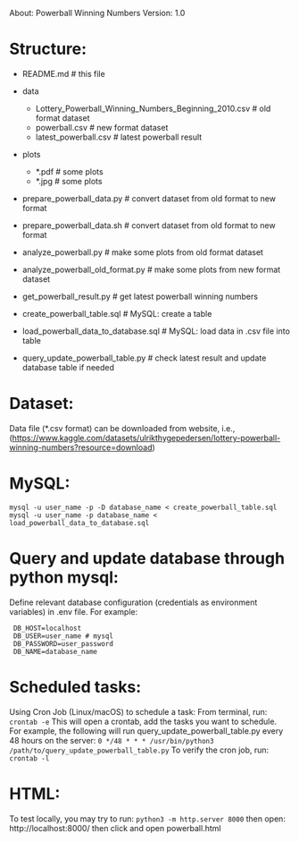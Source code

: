 
About: Powerball Winning Numbers
Version: 1.0

# Structure:
  - README.md # this file

  - data
    - Lottery_Powerball_Winning_Numbers_Beginning_2010.csv # old format dataset
    - powerball.csv # new format dataset
    - latest_powerball.csv # latest powerball result
  
  - plots
    - \*.pdf # some plots
    - \*.jpg # some plots
  
  - prepare_powerball_data.py # convert dataset from old format to new format
  - prepare_powerball_data.sh # convert dataset from old format to new format
  - analyze_powerball.py # make some plots from old format dataset
  - analyze_powerball_old_format.py # make some plots from new format dataset
  - get_powerball_result.py # get latest powerball winning numbers
  
  - create_powerball_table.sql # MySQL: create a table
  - load_powerball_data_to_database.sql # MySQL: load data in .csv file into table

  - query_update_powerball_table.py # check latest result and update database table if needed

# Dataset:
  Data file (\*.csv format) can be downloaded from website, i.e., (https://www.kaggle.com/datasets/ulrikthygepedersen/lottery-powerball-winning-numbers?resource=download)

# MySQL:
  ```
  mysql -u user_name -p -D database_name < create_powerball_table.sql
  mysql -u user_name -p database_name < load_powerball_data_to_database.sql
```


# Query and update database through python mysql:
  Define relevant database configuration (credentials as environment variables) in .env file. For example:
  
  ```
   DB_HOST=localhost
   DB_USER=user_name # mysql
   DB_PASSWORD=user_password
   DB_NAME=database_name
```

# Scheduled tasks:
  Using Cron Job (Linux/macOS) to schedule a task:
  From terminal, run:
      ```crontab -e```
  This will open a crontab, add the tasks you want to schedule.
  For example, the following will run query_update_powerball_table.py every 48 hours on the server:
      ```
	  0 */48 * * * /usr/bin/python3 /path/to/query_update_powerball_table.py
    ```
  To verify the cron job, run:
      ```crontab -l```

# HTML:
  To test locally, you may try to run:
      ```python3 -m http.server 8000```
  then open:
      http://localhost:8000/
   then click and open powerball.html
